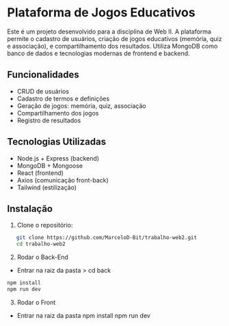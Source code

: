 # Plataforma de Jogos Educativos 

Este é um projeto desenvolvido para a disciplina de Web II. A plataforma permite o cadastro de usuários, criação de jogos educativos (memória, quiz e associação), e compartilhamento dos resultados. Utiliza MongoDB como banco de dados e tecnologias modernas de frontend e backend.

##  Funcionalidades

- CRUD de usuários
- Cadastro de termos e definições
- Geração de jogos: memória, quiz, associação
- Compartilhamento dos jogos
- Registro de resultados

## Tecnologias Utilizadas

- Node.js + Express (backend)
- MongoDB + Mongoose
- React (frontend)
- Axios (comunicação front-back)
- Tailwind (estilização)

##  Instalação

1. Clone o repositório:
```bash
   git clone https://github.com/MarceloD-Bit/trabalho-web2.git
   cd trabalho-web2
```

2. Rodar o Back-End
- Entrar na raiz da pasta > cd back

```bash
npm install
npm run dev
```

3. Rodar o Front
- Entrar na raiz da pasta
npm install
npm run dev


